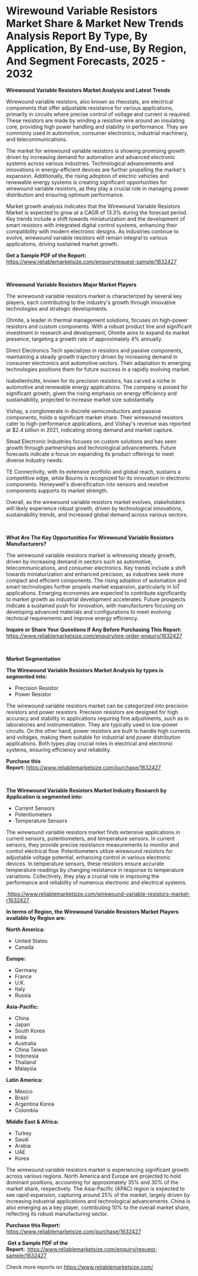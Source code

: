 <p><h1>Wirewound Variable Resistors Market Share & Market New Trends Analysis Report By Type, By Application, By End-use, By Region, And Segment Forecasts, 2025 - 2032</h1></p><p><strong>Wirewound Variable Resistors Market Analysis and Latest Trends</strong></p>
<p><p>Wirewound variable resistors, also known as rheostats, are electrical components that offer adjustable resistance for various applications, primarily in circuits where precise control of voltage and current is required. These resistors are made by winding a resistive wire around an insulating core, providing high power handling and stability in performance. They are commonly used in automotive, consumer electronics, industrial machinery, and telecommunications.</p><p>The market for wirewound variable resistors is showing promising growth driven by increasing demand for automation and advanced electronic systems across various industries. Technological advancements and innovations in energy-efficient devices are further propelling the market's expansion. Additionally, the rising adoption of electric vehicles and renewable energy systems is creating significant opportunities for wirewound variable resistors, as they play a crucial role in managing power distribution and ensuring optimum performance.</p><p>Market growth analysis indicates that the Wirewound Variable Resistors Market is expected to grow at a CAGR of 13.3% during the forecast period. Key trends include a shift towards miniaturization and the development of smart resistors with integrated digital control systems, enhancing their compatibility with modern electronic designs. As industries continue to evolve, wirewound variable resistors will remain integral to various applications, driving sustained market growth.</p></p>
<p><strong>Get a Sample PDF of the Report:&nbsp;</strong> <a href="https://www.reliablemarketsize.com/enquiry/request-sample/1632427?utm_campaign=2291&utm_medium=2&utm_source=Github&utm_content=ia&utm_term=11022025&utm_id=wirewound-variable-resistors">https://www.reliablemarketsize.com/enquiry/request-sample/1632427</a></p>
<p>&nbsp;</p>
<p><strong>Wirewound Variable Resistors Major Market Players</strong></p>
<p><p>The wirewound variable resistors market is characterized by several key players, each contributing to the industry's growth through innovative technologies and strategic developments. </p><p>Ohmite, a leader in thermal management solutions, focuses on high-power resistors and custom components. With a robust product line and significant investment in research and development, Ohmite aims to expand its market presence, targeting a growth rate of approximately 4% annually.</p><p>Direct Electronics Tech specializes in resistors and passive components, maintaining a steady growth trajectory driven by increasing demand in consumer electronics and automotive sectors. Their adaptation to emerging technologies positions them for future success in a rapidly evolving market.</p><p>Isabellenhütte, known for its precision resistors, has carved a niche in automotive and renewable energy applications. The company is poised for significant growth, given the rising emphasis on energy efficiency and sustainability, projected to increase market size substantially.</p><p>Vishay, a conglomerate in discrete semiconductors and passive components, holds a significant market share. Their wirewound resistors cater to high-performance applications, and Vishay's revenue was reported at $2.4 billion in 2021, indicating strong demand and market capture.</p><p>Stead Electronic Industries focuses on custom solutions and has seen growth through partnerships and technological advancements. Future forecasts indicate a focus on expanding its product offerings to meet diverse industry needs.</p><p>TE Connectivity, with its extensive portfolio and global reach, sustains a competitive edge, while Bourns is recognized for its innovation in electronic components. Honeywell's diversification into sensors and resistive components supports its market strength.</p><p>Overall, as the wirewound variable resistors market evolves, stakeholders will likely experience robust growth, driven by technological innovations, sustainability trends, and increased global demand across various sectors.</p></p>
<p>&nbsp;</p>
<p><strong>What Are The Key Opportunities For Wirewound Variable Resistors Manufacturers?</strong></p>
<p><p>The wirewound variable resistors market is witnessing steady growth, driven by increasing demand in sectors such as automotive, telecommunications, and consumer electronics. Key trends include a shift towards miniaturization and enhanced precision, as industries seek more compact and efficient components. The rising adoption of automation and smart technologies further propels market expansion, particularly in IoT applications. Emerging economies are expected to contribute significantly to market growth as industrial development accelerates. Future prospects indicate a sustained push for innovation, with manufacturers focusing on developing advanced materials and configurations to meet evolving technical requirements and improve energy efficiency.</p></p>
<p><strong>Inquire or Share Your Questions If Any Before Purchasing This Report:</strong> <a href="https://www.reliablemarketsize.com/enquiry/pre-order-enquiry/1632427?utm_campaign=2291&utm_medium=2&utm_source=Github&utm_content=ia&utm_term=11022025&utm_id=wirewound-variable-resistors">https://www.reliablemarketsize.com/enquiry/pre-order-enquiry/1632427</a></p>
<p>&nbsp;</p>
<p><strong>Market Segmentation</strong></p>
<p><strong>The Wirewound Variable Resistors Market Analysis by types is segmented into:</strong></p>
<p><ul><li>Precision Resistor</li><li>Power Resistor</li></ul></p>
<p><p>The wirewound variable resistors market can be categorized into precision resistors and power resistors. Precision resistors are designed for high accuracy and stability in applications requiring fine adjustments, such as in laboratories and instrumentation. They are typically used in low-power circuits. On the other hand, power resistors are built to handle high currents and voltages, making them suitable for industrial and power distribution applications. Both types play crucial roles in electrical and electronic systems, ensuring efficiency and reliability.</p></p>
<p><strong>Purchase this Report:&nbsp;</strong><a href="https://www.reliablemarketsize.com/purchase/1632427?utm_campaign=2291&utm_medium=2&utm_source=Github&utm_content=ia&utm_term=11022025&utm_id=wirewound-variable-resistors">https://www.reliablemarketsize.com/purchase/1632427</a></p>
<p>&nbsp;</p>
<p><strong>The Wirewound Variable Resistors Market Industry Research by Application is segmented into:</strong></p>
<p><ul><li>Current Sensors</li><li>Potentiometers</li><li>Temperature Sensors</li></ul></p>
<p><p>The wirewound variable resistors market finds extensive applications in current sensors, potentiometers, and temperature sensors. In current sensors, they provide precise resistance measurements to monitor and control electrical flow. Potentiometers utilize wirewound resistors for adjustable voltage potential, enhancing control in various electronic devices. In temperature sensors, these resistors ensure accurate temperature readings by changing resistance in response to temperature variations. Collectively, they play a crucial role in improving the performance and reliability of numerous electronic and electrical systems.</p></p>
<p><a href="https://www.reliablemarketsize.com/wirewound-variable-resistors-market-r1632427?utm_campaign=2291&utm_medium=2&utm_source=Github&utm_content=ia&utm_term=11022025&utm_id=wirewound-variable-resistors">&nbsp;https://www.reliablemarketsize.com/wirewound-variable-resistors-market-r1632427</a></p>
<p><strong>In terms of Region, the Wirewound Variable Resistors Market Players available by Region are:</strong></p>
<p>
    <p> <strong> North America: </strong>
        <ul>
            <li>United States</li>
            <li>Canada</li>
        </ul>
        </p> 
    <p> <strong> Europe: </strong>
        <ul>
            <li>Germany</li>
            <li>France</li>
            <li>U.K.</li>
            <li>Italy</li>
            <li>Russia</li>
        </ul>
        </p> 
    <p> <strong> Asia-Pacific: </strong>
        <ul>
            <li>China</li>
            <li>Japan</li>
            <li>South Korea</li>
            <li>India</li>
            <li>Australia</li>
            <li>China Taiwan</li>
            <li>Indonesia</li>
            <li>Thailand</li>
            <li>Malaysia</li>
        </ul>
        </p> 
    <p> <strong> Latin America: </strong>
        <ul>
            <li>Mexico</li>
            <li>Brazil</li>
            <li>Argentina Korea</li>
            <li>Colombia</li>
        </ul>
        </p> 
    <p> <strong> Middle East & Africa: </strong>
        <ul>
            <li>Turkey</li>
            <li>Saudi</li>
            <li>Arabia</li>
            <li>UAE</li>
            <li>Korea</li>
        </ul>
    </p>
    </p>
<p><p>The wirewound variable resistors market is experiencing significant growth across various regions. North America and Europe are projected to hold dominant positions, accounting for approximately 35% and 30% of the market share, respectively. The Asia-Pacific (APAC) region is expected to see rapid expansion, capturing around 25% of the market, largely driven by increasing industrial applications and technological advancements. China is also emerging as a key player, contributing 10% to the overall market share, reflecting its robust manufacturing sector.</p></p>
<p><strong>Purchase this Report: </strong><a href="https://www.reliablemarketsize.com/purchase/1632427?utm_campaign=2291&utm_medium=2&utm_source=Github&utm_content=ia&utm_term=11022025&utm_id=wirewound-variable-resistors">https://www.reliablemarketsize.com/purchase/1632427</a></p>
<p>&nbsp;<strong>Get a Sample PDF of the Report:&nbsp;&nbsp;</strong><a href="https://www.reliablemarketsize.com/enquiry/request-sample/1632427?utm_campaign=2291&utm_medium=2&utm_source=Github&utm_content=ia&utm_term=11022025&utm_id=wirewound-variable-resistors">https://www.reliablemarketsize.com/enquiry/request-sample/1632427</a></p>
<p><strong></strong></p>
<p>Check more reports on <a href="https://www.reliablemarketsize.com/?utm_campaign=2291&utm_medium=2&utm_source=Github&utm_content=ia&utm_term=11022025&utm_id=wirewound-variable-resistors">https://www.reliablemarketsize.com/</a></p>